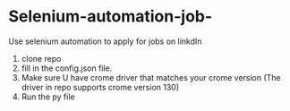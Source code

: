 # Selenium-automation-job-

Use selenium automation to apply for jobs on linkdIn

1. clone repo
2. fill in the config.json file.
3. Make sure U have crome driver that matches your crome version (The driver in repo supports crome version 130)
4. Run the py file
